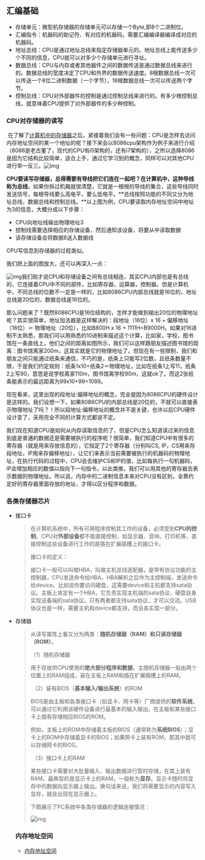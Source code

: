 ## 汇编基础

- 存储单元：微型机存储器的存储单元可以存储一个Byte,即8个二进制位。
- 汇编指令：机器码的助记符、有对应的机器码。需要汇编编译器编译成对应的机器码。
- 地址总线：CPU是通过地址总线来指定存储器单元的。地址总线上能传送多少个不同的信息，CPU就可以对多少个存储单元进行寻址。
- 数据总线：CPU与内存或者其他器件之间的数据传送是通过数据总线来进行的。数据总线的宽度决定了CPU和外界的数据传送速度。8根数据总线一次可以传送一个8位二进制数据（一个字节），16根数据总线一次可以传送两个字节。
- 控制总线：CPU对外部器件的控制是通过控制总线来进行的。有多少根控制总线，就意味着CPU提供了对外部器件的多少种控制。

### CPU对存储器的读写

​	在了解了[计算机中的存储器](http://blog.hiccup.xyz/%E8%AE%A1%E7%AE%97%E6%9C%BA%E4%B8%AD%E7%9A%84%E5%AD%98%E5%82%A8%E5%99%A8%E4%BB%AC/)之后，紧接着我们会有一些问题：CPU是怎样去访问内存地址空间的某一个地址的呢？接下来会以8086cpu架构作为例子来进行介绍（8086是老古董了，现代的CPU有i5架构的，还有i7架构的），之所以选择8086是因为它结构比较简单，适合上手，通过它学习到的概念，同样可以对其他CPU进行举一反三。![img](https://segmentfault.com/img/remote/1460000006773246)

​	**CPU要读写存储器，总得需要有导线把它们连在一起吧？在计算机中，这种导线称为总线**，如果你拆过机箱就很清楚，它就是一根根的导线的集合，这些导线同时发送信号，每根导线要么高电平，要么低电平。**总线按照功能的不同又分为地址总线，数据总线和控制总线。**以上图为例，CPU要读取内存地址空间中地址为3的信息，大概分成以下步骤：  

- CPU向地址线输出物理地址3
- 控制线需要选择相应的存储设备，然后通知该设备，将要从中读取数据
- 该存储设备会将数据8送入数据线

CPU写信息到存储器的过程类似。

我们把上面的图放大，还可以再深入一点：

![img](https://segmentfault.com/img/remote/1460000005121949)我们刚才说CPU和存储设备之间有总线相连，其实CPU内部也是有总线的，它连接着CPU中不同的部件，比如寄存器，运算器，控制器。但是计算机中，不同总线的位数不一定是一样的，比如8086CPU内部总线就是16位的，地址总线是20位的，数据总线是16位的。

那么问题来了？既然8086CPU是16位结构的，怎样才能做到输出20位的物理地址呢？其实很简单，地址加法器是这样解决的：段地址（16位）x 16 + 偏移地址（16位）＝ 物理地址（20位），比如B800H x 16 + 1111H=B9000H。如果对16进制不太熟悉，那我们可以用熟悉的10进制来描述这个计算，比如家，学校，图书馆在一条直线上，他们之间的距离如图所示，我们可以这样跟朋友描述图书馆的距离：图书馆离家200m，这其实就是它的物理地址了。但现在有一些限制，我们和朋友之间只能通过纸条来通信，不巧的是，纸条上只能写2位数，且纸条数量不限，于是我们约定规则：纸条1x10+纸条2＝物理地址，比如在纸条1上写11，纸条2上写90，意思是说学校离家110m，图书馆离学校90m，这就ok了。而这2张纸条能表示的最远距离为99x10+99=1089。

现在看来，这里出现的段地址:偏移地址的概念，完全是因为8086CPU的硬件设计是这样的。我们设想一下，如果8086CPU的内部总线是20位的，不就可以直接表示物理地址了吗？！所以段地址:偏移地址的概念并不是关键，也许以后CPU硬件设计变了，采用完全不同的计算方式都说不定。

我们现在知道CPU是如何从内存读取信息的了，但是CPU怎么知道读过来的信息到底是普通的数据还是需要被执行的程序呢？很简单，我们知道CPU中有很多的寄存器（就是用来存放信息的），它指定了2个寄存器（分别叫CS, IP，CS用来存段地址，IP用来存偏移地址），让它们来表示当前需要被执行的机器码的物理地址，在执行代码的过程中，CPU会去维护CS和IP的值，比如每执行一句机器码，IP会增加相应的数值以指向下一句指令。以此类推，我们可以用其他的寄存器去表示数据的物理地址。所以说，内存中的二进制信息本来对CPU没有区别，全靠约定好的寄存器里面存放的地址，才得以区分程序和数据。

### 各类存储器芯片

- 接口卡

  > 在计算机系统中，所有可用程序控制其工作的设备，必须受到**CPU的控制**。CPU对**外部设备**都不能直接控制，如显示器、音响、打印机等，直接控制这些设备进行工作的是插在扩展插槽上的接口卡。
  >
  > 接口卡的定义：
  >
  > 接口卡一般可以叫做HBA，叫做主机总线适配器，是带有协议功能的主控制器，CPU发送命令给HBA，HBA解析之后作为主控制端，发送命令给device。比如说你要访问硬盘，这需要device和主机都支持sata协议。主板上肯定有一个HBA，它负责实现主机端的sata协议，硬盘自身实现设备端的sata协议。只有两者都支持sata协议，才可以交流。USB协议也是一样，需要主机和device都支持，而且各实现一部分。

- 存储器

  > 从读写属性上看又分为两类：**随机存储器（RAM）**和**只读存储器（ROM）**。
  >
  >  （1）随机存储器
  >
  > 用于存放供CPU使用的**绝大部分程序和数据**，主随机存储器一般由两个位置上的RAM组成，装在主板上RAM和插在扩展插槽上的RAM。
  >
  >  
  >
  > ​    （2）装有BIOS（**基本输入/输出系统**）的ROM
  >
  > BIOS是由主板和各类接口卡（如显卡、网卡等）厂商提供的**软件系统**，可以通过它利用该硬件设备进行最基本的输入输出。在主板和某些接口卡上插有存储相应BIOS的ROM。
  >
  >  
  >
  >  例如，主板上的ROM中存储着主板的BIOS（通常称为**系统BIOS**）；显卡上的ROM中存储着显卡的BIOS；如果网卡上装有ROM，那其中就可以存储网卡的BIOS。
  >
  >  
  >
  > ​    （3）接口卡上的RAM
  >
  >  某些接口卡需要对大批量输入、输出数据进行暂时存储，在其上装有RAM。最典型的是显示卡上的RAM。一般称为**显存**。显示卡随时将显存中的数据向显示器上输出。换句话来说，我们将需要显示的内容写入显存，就会出现在显示器上。
  >
  > 下图展示了PC系统中各类存储器的逻辑连接情况：
  >
  > ![img](https://img-blog.csdn.net/20170404192028594)

  ### 内存地址空间

  - [内存地址空间](https://blog.csdn.net/u014338577/article/details/71438707)



